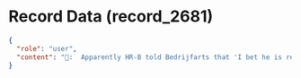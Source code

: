 # Record Data (record_2681)

```json
{
  "role": "user",
  "content": "👤:  Apparently HR-B told Bedrijfarts that 'I bet he is really good (in his job)' about me. Why?"
}
```
